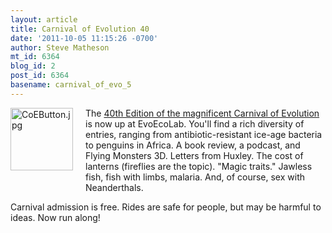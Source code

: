 ```yaml
---
layout: article
title: Carnival of Evolution 40
date: '2011-10-05 11:15:26 -0700'
author: Steve Matheson
mt_id: 6364
blog_id: 2
post_id: 6364
basename: carnival_of_evo_5
---
```

[<img src="{{ site.baseurl }}/uploads/2011/CoEButton-thumb-100x100-640.jpg" alt="CoEButton.jpg" width="100" height="100" style="float: left; margin: 0 20px 20px 0;" class="mt-image-left" />](/uploads/2011/CoEButton.jpg)The [40th Edition of the magnificent Carnival of Evolution](http://blogs.scientificamerican.com/evo-eco-lab/2011/10/05/the-carnival-of-evolution/) is now up at EvoEcoLab. You'll find a rich diversity of entries, ranging from antibiotic-resistant ice-age bacteria to penguins in Africa. A book review, a podcast, and Flying Monsters 3D. Letters from Huxley. The cost of lanterns (fireflies are the topic). "Magic traits." Jawless fish, fish with limbs, malaria. And, of course, sex with Neanderthals.

Carnival admission is free. Rides are safe for people, but may be harmful to ideas. Now run along!
